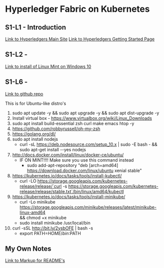 Hyperledger Fabric on Kubernetes
===================================

## S1-L1 - Introduction
[Link to Hyperledgers Main Site](https://www.hyperledger.org/projects/fabric)
[Link to Hyperledgers Getting Started Page](https://hyperledger-fabric.readthedocs.io/en/release-1.4/getting_started.html)

## S1-L2 - 
[Link to install of Linux Mint on Windows 10](https://www.youtube.com/watch?v=qPdNFuDGnFA)

## S1-L6 -
[Link to github repo](https://github.com/happilymarrieddad/hyperledger-fabric-kubernetes)

This is for Ubuntu-like distro's
1) sudo apt update -y && sudo apt upgrade -y && sudo apt dist-upgrade -y
2) Install virtual box - https://www.virtualbox.org/wiki/Linux_Downloads
3) sudo apt install build-essential zsh curl make emacs htop -y
4) https://github.com/robbyrussell/oh-my-zsh
5) https://golang.org/dl/
6) sudo apt install nodejs
    - curl -sL https://deb.nodesource.com/setup_10.x | sudo -E bash - && sudo apt-get install --yes nodejs
7) http://docs.docker.com/install/linux/docker-ce/ubuntu/
    - IF ON MINT!!!! Make sure you use this command instead
        - sudo add-apt-repository "deb [arch=amd64] https://download.docker.com/linux/ubuntu xenial stable"
8) https://kubernetes.io/docs/tasks/tools/install-kubectl/
    - curl -LO https://storage.googleapis.com/kubernetes-release/release/`curl -s https://storage.googleapis.com/kubernetes-release/release/stable.txt`/bin/linux/amd64/kubectl
9) https://kubernetes.io/docs/tasks/tools/install-minikube/
    - curl -Lo minikube https://storage.googleapis.com/minikube/releases/latest/minikube-linux-amd64 \
  && chmod +x minikube
    - sudo install minikube /usr/local/bin
10) curl -sSL http://bit.ly/2ysbOFE | bash -s
    - export PATH=$HOME/bin:$PATH

## My Own Notes
[Link to Markup for README's](https://guides.github.com/features/mastering-markdown/)
